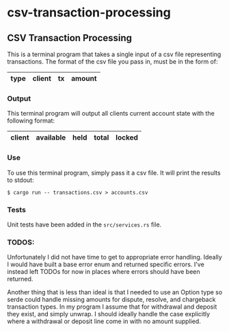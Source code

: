 # csv-transaction-processing

## CSV Transaction Processing

This is a terminal program that takes a single input of a csv file representing transactions.
The format of the csv file you pass in, must be in the form of:

   |  type   |   client   |    tx    |  amount  |
   | ------- |:----------:|:--------:|:--------:|

### Output

This terminal program will output all clients current account state with the following format:

   |  client |  available |   held   |  total   |  locked  |
   | ------- |:----------:|:--------:|:--------:|:--------:|

### Use

To use this terminal program, simply pass it a csv file. It will print the results to stdout:

```terminal
$ cargo run -- transactions.csv > accounts.csv
```

### Tests

Unit tests have been added in the `src/services.rs` file.

### TODOS:
Unfortunately I did not have time to get to appropriate error handling. Ideally I would have built
a base error enum and returned specific errors. I've instead left TODOs for now in places where errors
should have been returned.

Another thing that is less than ideal is that I needed to use an Option type so serde could handle
missing amounts for dispute, resolve, and chargeback transaction types. In my program I assume that for
withdrawal and deposit they exist, and simply unwrap. I should ideally handle the case explicitly
where a withdrawal or deposit line come in with no amount supplied.
